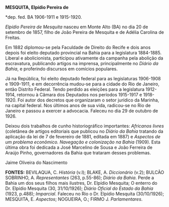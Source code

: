 **MESQUITA, Elpídio Pereira de**

\*dep. fed. BA 1906-1911 e 1915-1920.

*Elpídio Pereira de Mesquita* nasceu em Monte Alto (BA) no dia 20 de
setembro de 1857, filho de João Pereira de Mesquita e de Adélia Carolina
de Freitas.

Em 1882 diplomou-se pela Faculdade de Direito do Recife e dois anos
depois foi eleito deputado provincial na Bahia para a legislatura
1884-1885. Liberal e abolicionista, participou ativamente da campanha
pela abolição da escravatura, publicando artigos na imprensa,
principalmente no *Diário da Bahia*, e proferindo discursos em comícios
populares.

Já na República, foi eleito deputado federal para as legislaturas
1906-1908 e 1909-1911, e em decorrência mudou-se para a cidade do Rio de
Janeiro, então Distrito Federal. Tendo perdido as eleições para a
legislatura 1912-1914, retornou à Câmara dos Deputados nos períodos
1915-1917 e 1918-1920. Foi autor dos decretos que organizaram o setor
jurídico da Marinha, na capital federal. Nos últimos anos de sua vida,
radicou-se no Rio de Janeiro e passou a exercer a advocacia. Faleceu no
dia 29 de outubro de 1926.

Deixou dois trabalhos de cunho historiográfico importantes: *Africanos
livres* (coletânea de artigos editoriais que publicou no *Diário da
Bahia* tratando da aplicação da lei de 7 de fevereiro de 1881, editada
em 1887) e *Aspectos de um problema econômico. Navegação e colonização
na Bahia* (1909). Esta última obra foi dedicada a José Marcelino de
Sousa e João Ferreira de Araújo Pinho, governadores da Bahia que
trataram desses problemas.

Jaime Oliveira do Nascimento

**FONTES:** BEVILAQUA, C. *História* (v.I); BLAKE, A. *Diccionário*
(v.2); BULCÃO SOBRINHO, A. *Representantes* (263, p.55-86); *Diário da
Bahia*. Perde a Bahia um dos seus filhos mais ilustres, Dr. Elpídio
Mesquita; O enterro do Dr. Elpídio Mesquita (30, 31/10/1926); *Diário
Oficial do Estado da Bahia* (1923, p.488); *Imparcial*. Faleceu no Rio o
Dr. Elpídio Mesquita (30/10/1926); MESQUITA, E. *Aspectos*; NOGUEIRA,
O.; FIRMO J. *Parlamentares*.
